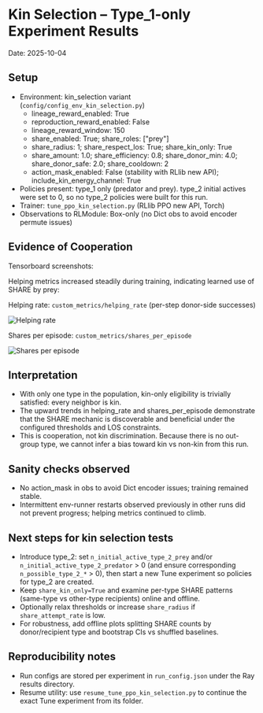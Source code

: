 # Kin Selection – Type_1-only Experiment Results

Date: 2025-10-04

## Setup

- Environment: kin_selection variant (`config/config_env_kin_selection.py`)
  - lineage_reward_enabled: True
  - reproduction_reward_enabled: False
  - lineage_reward_window: 150
  - share_enabled: True; share_roles: ["prey"]
  - share_radius: 1; share_respect_los: True; share_kin_only: True
  - share_amount: 1.0; share_efficiency: 0.8; share_donor_min: 4.0; share_donor_safe: 2.0; share_cooldown: 2
  - action_mask_enabled: False (stability with RLlib new API); include_kin_energy_channel: True
- Policies present: type_1 only (predator and prey). type_2 initial actives were set to 0, so no type_2 policies were built for this run.
- Trainer: `tune_ppo_kin_selection.py` (RLlib PPO new API, Torch)
- Observations to RLModule: Box-only (no Dict obs to avoid encoder permute issues)

## Evidence of Cooperation

Tensorboard screenshots:

Helping metrics increased steadily during training, indicating learned use of SHARE by prey:

Helping rate: `custom_metrics/helping_rate` (per-step donor-side successes)

![Helping rate](../../../../assets/images/kin_selection/helping_rate_type1_only.png)

Shares per episode: `custom_metrics/shares_per_episode`

![Shares per episode](../../../../assets/images/kin_selection/shares_per_episode_type1_only.png)

## Interpretation

- With only one type in the population, kin-only eligibility is trivially satisfied: every neighbor is kin.
- The upward trends in helping_rate and shares_per_episode demonstrate that the SHARE mechanic is discoverable and beneficial under the configured thresholds and LOS constraints.
- This is cooperation, not kin discrimination. Because there is no out-group type, we cannot infer a bias toward kin vs non-kin from this run.

## Sanity checks observed

- No action_mask in obs to avoid Dict encoder issues; training remained stable.
- Intermittent env-runner restarts observed previously in other runs did not prevent progress; helping metrics continued to climb.

## Next steps for kin selection tests

- Introduce type_2: set `n_initial_active_type_2_prey` and/or `n_initial_active_type_2_predator` > 0 (and ensure corresponding `n_possible_type_2_*` > 0), then start a new Tune experiment so policies for type_2 are created.
- Keep `share_kin_only=True` and examine per-type SHARE patterns (same-type vs other-type recipients) online and offline.
- Optionally relax thresholds or increase `share_radius` if `share_attempt_rate` is low.
- For robustness, add offline plots splitting SHARE counts by donor/recipient type and bootstrap CIs vs shuffled baselines.

## Reproducibility notes

- Run configs are stored per experiment in `run_config.json` under the Ray results directory.
- Resume utility: use `resume_tune_ppo_kin_selection.py` to continue the exact Tune experiment from its folder.
